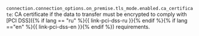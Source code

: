 `connection.connection_options.on_premise.tls_mode.enabled.ca_certificate`: CA certificate if the data to transfer must be encrypted to comply with [PCI DSS]({% if lang == "ru" %}{{ link-pci-dss-ru }}{% endif %}{% if lang =="en" %}{{ link-pci-dss-en }}{% endif %}) requirements.
